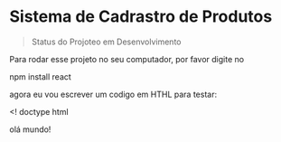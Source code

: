 # Sistema de Cadrastro de Produtos

 >Status do Projoteo em Desenvolvimento
 
 Para rodar esse projeto no seu computador, por favor digite no 
 
 
 npm install react
 
 
 agora eu vou escrever um codigo em HTHL para testar:
 
 
 <! doctype html
 <html>
 <chead>
 <meta charset="UTF-8"/>
 <TITLE>sistema</title>
 </head>
 <body>
 <p>olá mundo!<p>
 </body>
 </html>
 
